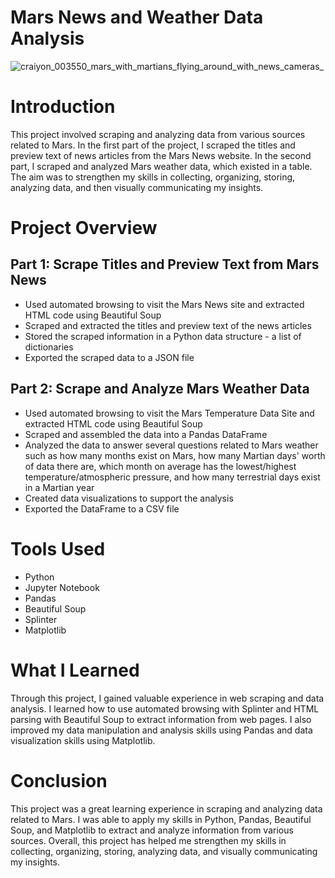 # Mars News and Weather Data Analysis
![craiyon_003550_mars_with_martians_flying_around_with_news_cameras_](https://user-images.githubusercontent.com/52866379/224894439-ee938a34-109c-4036-925a-19d68132c831.png)

# Introduction
This project involved scraping and analyzing data from various sources related to Mars. In the first part of the project, I scraped the titles and preview text of news articles from the Mars News website. In the second part, I scraped and analyzed Mars weather data, which existed in a table. The aim was to strengthen my skills in collecting, organizing, storing, analyzing data, and then visually communicating my insights.

# Project Overview
## Part 1: Scrape Titles and Preview Text from Mars News

* Used automated browsing to visit the Mars News site and extracted HTML code using Beautiful Soup
* Scraped and extracted the titles and preview text of the news articles
* Stored the scraped information in a Python data structure - a list of dictionaries
* Exported the scraped data to a JSON file

## Part 2: Scrape and Analyze Mars Weather Data
* Used automated browsing to visit the Mars Temperature Data Site and extracted HTML code using Beautiful Soup
* Scraped and assembled the data into a Pandas DataFrame
* Analyzed the data to answer several questions related to Mars weather such as how many months exist on Mars, how many Martian days' worth of data there are, which month on average has the lowest/highest temperature/atmospheric pressure, and how many terrestrial days exist in a Martian year
* Created data visualizations to support the analysis
* Exported the DataFrame to a CSV file

# Tools Used
* Python
* Jupyter Notebook
* Pandas
* Beautiful Soup
* Splinter
* Matplotlib

# What I Learned
Through this project, I gained valuable experience in web scraping and data analysis. I learned how to use automated browsing with Splinter and HTML parsing with Beautiful Soup to extract information from web pages. I also improved my data manipulation and analysis skills using Pandas and data visualization skills using Matplotlib.

# Conclusion
This project was a great learning experience in scraping and analyzing data related to Mars. I was able to apply my skills in Python, Pandas, Beautiful Soup, and Matplotlib to extract and analyze information from various sources. Overall, this project has helped me strengthen my skills in collecting, organizing, storing, analyzing data, and visually communicating my insights.

